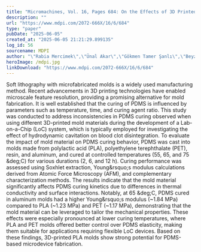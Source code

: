 ```yaml
---
title: "Micromachines, Vol. 16, Pages 684: On the Effects of 3D Printed Mold Material, Curing Temperature, and Duration on Polydimethylsiloxane (PDMS) Curing Characteristics for Lab-on-a-Chip Applications"
description: ""
url: "https://www.mdpi.com/2072-666X/16/6/684"
type: "paper"
pubDate: "2025-06-05"
created_at: "2025-06-05 21:21:29.899135"
log_id: 56
sourcename: MDPI
author: "\"Rabia Mercimek\",\"Ünal Akar\",\"Gökmen Tamer Şanlı\",\"Beyzanur Özogul\",\"Süleyman Çelik\",\"Omid Moradi\",\"Morteza Ghorbani\",\"Ali Koşar\""
heroImage: /mdpi.jpg
linkDownload: "https://www.mdpi.com/2072-666X/16/6/684"
---
```


Soft lithography with microfabricated molds is a widely used manufacturing method. Recent advancements in 3D printing technologies have enabled microscale feature resolution, providing a promising alternative for mold fabrication. It is well established that the curing of PDMS is influenced by parameters such as temperature, time, and curing agent ratio. This study was conducted to address inconsistencies in PDMS curing observed when using different 3D-printed mold materials during the development of a Lab-on-a-Chip (LoC) system, which is typically employed for investigating the effect of hydrodynamic cavitation on blood clot disintegration. To evaluate the impact of mold material on PDMS curing behavior, PDMS was cast into molds made from polylactic acid (PLA), polyethylene terephthalate (PET), resin, and aluminum, and cured at controlled temperatures (55, 65, and 75 &amp;deg;C) for various durations (2, 6, and 12 h). Curing performance was assessed using Soxhlet extraction, Young&amp;rsquo;s modulus calculations derived from Atomic Force Microscopy (AFM), and complementary characterization methods. The results indicate that the mold material significantly affects PDMS curing kinetics due to differences in thermal conductivity and surface interactions. Notably, at 65 &amp;deg;C, PDMS cured in aluminum molds had a higher Young&amp;rsquo;s modulus (~1.84 MPa) compared to PLA (~1.23 MPa) and PET (~1.17 MPa), demonstrating that the mold material can be leveraged to tailor the mechanical properties. These effects were especially pronounced at lower curing temperatures, where PLA and PET molds offered better control over PDMS elasticity, making them suitable for applications requiring flexible LoC devices. Based on these findings, 3D-printed PLA molds show strong potential for PDMS-based microdevice fabrication.
